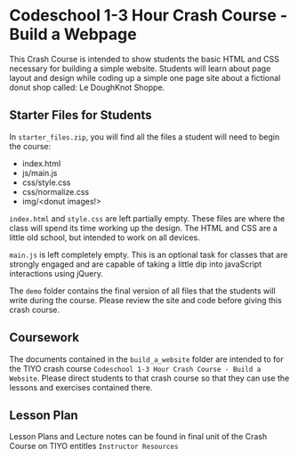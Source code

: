 # Codeschool 1-3 Hour Crash Course - Build a Webpage

This Crash Course is intended to show students the basic HTML and CSS necessary for building a simple website. Students will learn about page layout and design while coding up a simple one page site about a fictional donut shop called: Le DoughKnot Shoppe.

## Starter Files for Students

In `starter_files.zip`, you will find all the files a student will need to begin the course:

* index.html
* js/main.js
* css/style.css
* css/normalize.css
* img/<donut images!>

`index.html` and `style.css` are left partially empty. These files are where the class will spend its time working up the design. The HTML and CSS are a little old school, but intended to work on all devices.

`main.js` is left completely empty. This is an optional task for classes that are strongly engaged and are capable of taking a little dip into javaScript interactions using jQuery.

The `demo` folder contains the final version of all files that the students will write during the course. Please review the site and code before giving this crash course.

## Coursework

The documents contained in the `build_a_website` folder are intended to for the TIYO crash course `Codeschool 1-3 Hour Crash Course - Build a Website`. Please direct students to that crash course so that they can use the lessons and exercises contained there.

## Lesson Plan

Lesson Plans and Lecture notes can be found in final unit of the Crash Course on TIYO entitles `Instructor Resources`